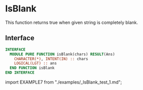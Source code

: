# IsBlank

<!-- markdownlint-disable MD041 MD013 MD033 MD012 -->

This function returns true when given string is completely blank.

## Interface

<Tabs>
<TabItem value="interface" label="܀ Interface" default>

```fortran
INTERFACE
  MODULE PURE FUNCTION isBlank(chars) RESULT(Ans)
    CHARACTER(*), INTENT(IN) :: chars
    LOGICAL(LGT) :: ans
  END FUNCTION isBlank
END INTERFACE
```

</TabItem>

<TabItem value="example" label="️܀ See example">

import EXAMPLE7 from "./examples/_IsBlank_test_1.md";

<EXAMPLE7 />

</TabItem>

<TabItem value="close" label="↢ ">

</TabItem>
</Tabs>
